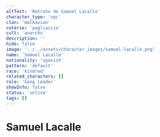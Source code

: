 ```yaml
---
altText: 'Retrato de Samuel Lacalle'
character_type: 'npc'
clan: 'malkavian'
coterie: 'pagliaccio'
cult: 'anarchs'
description: ''
hide: false
image: '../../assets/character_images/samuel-lacalle.png'
name: 'Samuel Lacalle'
nationality: 'spanish'
pattern: 'default'
race: 'kindred'
related_characters: []
role: 'Gang Leader'
showInfo: false
status: 'unlive'
tags: []
---
```


# Samuel Lacalle
